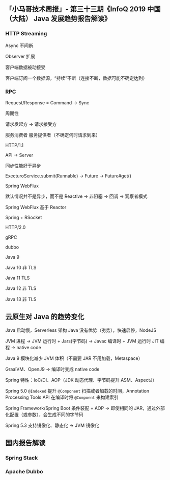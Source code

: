 ## 「小马哥技术周报」- 第三十三期《InfoQ 2019 中国（大陆） Java 发展趋势报告解读》





### HTTP Streaming

Async 不间断



Observer 扩展

客户端数据被动接受

客户端订阅一个数据源，“持续”不断（连接不断，数据可能不确定达到）



### RPC

Request/Response = Command  -> Sync

周期性



请求发起方 -> 请求接受方

服务消费者     服务提供者（不确定何时请求到来）



HTTP/1.1

API -> Server



同步性能好于异步

ExecturoService.submit(Runnable) -> Future -> Future#get()



Spring WebFlux

默认情况并不是异步，而不是 Reactive -> 非阻塞 -> 回调 -> 观察者模式



Spring WebFlux 基于 Reactor



Spring + RSocket

HTTP/2.0

gRPC

dubbo



Java 9 

Java 10  非 TLS

Java 11 TLS

Java 12 非 TLS

Java 13 非 TLS



## 云原生对 Java 的趋势变化



Java 启动慢，Serverless 架构 Java 没有优势（劣势），快速启停，NodeJS

JVM 进程 -> JVM 运行时 + Jars(字节码) -> Javac 编译时 + JVM 运行时 JIT 编程 -> native code

Java 9 模块化减少 JVM 体积（不需要 JAR 不用加载，Metaspace）

GraalVM、OpenJ9 -> 编译时变成 native code



Spring 特性：IoC/DI、AOP（JDK 动态代理、字节码提升 ASM、AspectJ）

Spring 5.0 `@Indexed` 提升 `@Component` 扫描或者加载的时间，Annotation Processing Tools API 在编译时将 `@Compoent` 来构建索引

Spring Framework/Spring Boot 条件装配 + AOP -> 即使相同的 JAR，通过外部化配置（或参数），会生成不同的字节码

Spring 5.3 支持镜像化、静态化 -> JVM 镜像化





## 国内报告解读



### Spring Stack



### Apache Dubbo

